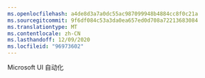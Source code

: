 ```yaml
---
ms.openlocfilehash: a4de8d3a7a0dc55ac987099948b4884cc8f0c21a
ms.sourcegitcommit: 9f6df084c53a3da0ea657ed0d708a72213683084
ms.translationtype: MT
ms.contentlocale: zh-CN
ms.lasthandoff: 12/09/2020
ms.locfileid: "96973602"
---
```

Microsoft UI 自动化
